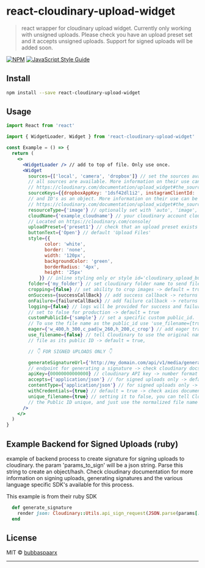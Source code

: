 # react-cloudinary-upload-widget

> react wrapper for cloudinary upload widget. Currently only working with unsigned uploads. Please check you have an upload preset set and it accepts unsigned uploads. Support for signed uploads will be added soon. 

[![NPM](https://img.shields.io/npm/v/react-cloudinary-upload-widget.svg)](https://www.npmjs.com/package/react-cloudinary-upload-widget) [![JavaScript Style Guide](https://img.shields.io/badge/code_style-standard-brightgreen.svg)](https://standardjs.com)

## Install

```bash
npm install --save react-cloudinary-upload-widget
```

## Usage

```jsx
import React from 'react'

import { WidgetLoader, Widget } from 'react-cloudinary-upload-widget'

const Example = () => {
  return (
    <>
      <WidgetLoader /> // add to top of file. Only use once.  
      <Widget
        sources={['local', 'camera', 'dropbox']} // set the sources available for uploading -> by default
        // all sources are available. More information on their use can be found at 
        // https://cloudinary.com/documentation/upload_widget#the_sources_parameter
        sourceKeys={{dropboxAppKey: '1dsf42dl1i2', instagramClientId: 'd7aadf962m'}} // add source keys 
        // and ID's as an object. More information on their use can be found at 
        // https://cloudinary.com/documentation/upload_widget#the_sources_parameter
        resourceType={'image'} // optionally set with 'auto', 'image', 'video' or 'raw' -> default = 'auto'
        cloudName={'example_cloudname'} // your cloudinary account cloud name. 
        // Located on https://cloudinary.com/console/
        uploadPreset={'preset1'} // check that an upload preset exists and check mode is signed or unisgned
        buttonText={'Open'} // default 'Upload Files'
        style={{
              color: 'white',
              border: 'none',
              width: '120px',
              backgroundColor: 'green',
              borderRadius: '4px',
              height: '25px'
            }} // inline styling only or style id='cloudinary_upload_button'
        folder={'my_folder'} // set cloudinary folder name to send file
        cropping={false} // set ability to crop images -> default = true
        onSuccess={successCallBack} // add success callback -> returns result
        onFailure={failureCallBack} // add failure callback -> returns 'response.error' + 'response.result'
        logging={false} // logs will be provided for success and failure messages, 
        // set to false for production -> default = true
        customPublicId={'sample'} // set a specific custom public_id. 
        // To use the file name as the public_id use 'use_filename={true}' parameter
        eager={'w_400,h_300,c_pad|w_260,h_200,c_crop'} // add eager transformations -> deafult = null
        use_filename={false} // tell Cloudinary to use the original name of the uploaded 
        // file as its public ID -> default = true,

        // 👇 FOR SIGNED UPLOADS ONLY 👇

        generateSignatureUrl={'http://my_domain.com/api/v1/media/generate_signature'} // pass the api 
        // endpoint for generating a signature -> check cloudinary docs and SDK's for signing uploads
        apiKey={00000000000000} // cloudinary API key -> number format
        accepts={'application/json'} // for signed uploads only -> default = 'application/json'
        contentType={'application/json'} // for signed uploads only -> default = 'application/json'
        withCredentials={true} // default = true -> check axios documentation for more information
        unique_filename={true} // setting it to false, you can tell Cloudinary not to attempt to make 
        // the Public ID unique, and just use the normalized file name -> default = true
      />
    </>
  )
}
```

## Example Backend for Signed Uploads (ruby)

example of backend process to create signature for signing uploads to cloudinary. the param 'params_to_sign' will be a json string. Parse this string to create an object/hash. 
Check cloudinary documentation for more information on signing uploads, generating signatures and the various language specific SDK's available for this process. 

This example is from their ruby SDK

```ruby
  def generate_signature
    render json: Cloudinary::Utils.api_sign_request(JSON.parse(params[:params_to_sign]), ENV['CLOUDINARY_SECRET'])
  end
```

## License

MIT © [bubbaspaarx](https://github.com/bubbaspaarx)

---


